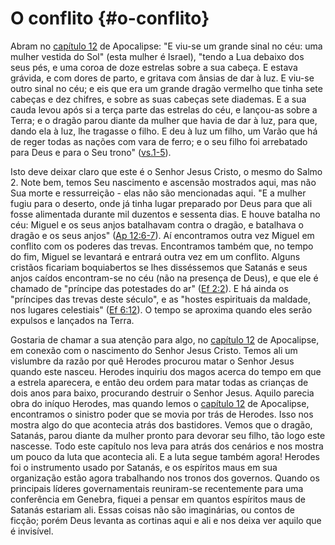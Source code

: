 # O conflito {#o-conflito}

Abram no [capítulo 12](http://bibliaonline.com.br/acf/ap/12) de Apocalipse: &quot;E viu-se um grande sinal no céu: uma mulher vestida do Sol&quot; (esta mulher é Israel), &quot;tendo a Lua debaixo dos seus pés, e uma coroa de doze estrelas sobre a sua cabeça. E estava grávida, e com dores de parto, e gritava com ânsias de dar à luz. E viu-se outro sinal no céu; e eis que era um grande dragão vermelho que tinha sete cabeças e dez chifres, e sobre as suas cabeças sete diademas. E a sua cauda levou após si a terça parte das estrelas do céu, e lançou-as sobre a Terra; e o dragão parou diante da mulher que havia de dar à luz, para que, dando ela à luz, lhe tragasse o filho. E deu à luz um filho, um Varão que há de reger todas as nações com vara de ferro; e o seu filho foi arrebatado para Deus e para o Seu trono&quot; ([vs.1-5](http://bibliaonline.com.br/acf/ap/12/1-5)).

Isto deve deixar claro que este é o Senhor Jesus Cristo, o mesmo do Salmo 2\. Note bem, temos Seu nascimento e ascensão mostrados aqui, mas não Sua morte e ressurreição - elas não são mencionadas aqui. &quot;E a mulher fugiu para o deserto, onde já tinha lugar preparado por Deus para que ali fosse alimentada durante mil duzentos e sessenta dias. E houve batalha no céu: Miguel e os seus anjos batalhavam contra o dragão, e batalhava o dragão e os seus anjos&quot; ([Ap 12:6-7](http://bibliaonline.com.br/acf/ap/12/6-7)). Aí encontramos outra vez Miguel em conflito com os poderes das trevas. Encontramos também que, no tempo do fim, Miguel se levantará e entrará outra vez em um conflito. Alguns cristãos ficariam boquiabertos se lhes disséssemos que Satanás e seus anjos caídos encontram-se no céu (não na presença de Deus), e que ele é chamado de &quot;príncipe das potestades do ar&quot; ([Ef 2:2](http://bibliaonline.com.br/acf/ef/2/2)). E há ainda os &quot;príncipes das trevas deste século&quot;, e as &quot;hostes espirituais da maldade, nos lugares celestiais&quot; ([Ef 6:12](http://bibliaonline.com.br/acf/ef/6/12)). O tempo se aproxima quando eles serão expulsos e lançados na Terra.

Gostaria de chamar a sua atenção para algo, no [capítulo 12](http://bibliaonline.com.br/acf/ap/12) de Apocalipse, em conexão com o nascimento do Senhor Jesus Cristo. Temos ali um vislumbre da razão por quê Herodes procurou matar o Senhor Jesus quando este nasceu. Herodes inquiriu dos magos acerca do tempo em que a estrela aparecera, e então deu ordem para matar todas as crianças de dois anos para baixo, procurando destruir o Senhor Jesus. Aquilo parecia obra do iníquo Herodes, mas quando lemos o [capítulo 12](http://bibliaonline.com.br/acf/ap/12) de Apocalipse, encontramos o sinistro poder que se movia por trás de Herodes. Isso nos mostra algo do que acontecia atrás dos bastidores. Vemos que o dragão, Satanás, parou diante da mulher pronto para devorar seu filho, tão logo este nascesse. Todo este capítulo nos leva para atrás dos cenários e nos mostra um pouco da luta que acontecia ali. E a luta segue também agora! Herodes foi o instrumento usado por Satanás, e os espíritos maus em sua organização estão agora trabalhando nos tronos dos governos. Quando os principais líderes governamentais reuniram-se recentemente para uma conferência em Genebra, fiquei a pensar em quantos espíritos maus de Satanás estariam ali. Essas coisas não são imaginárias, ou contos de ficção; porém Deus levanta as cortinas aqui e ali e nos deixa ver aquilo que é invisível.